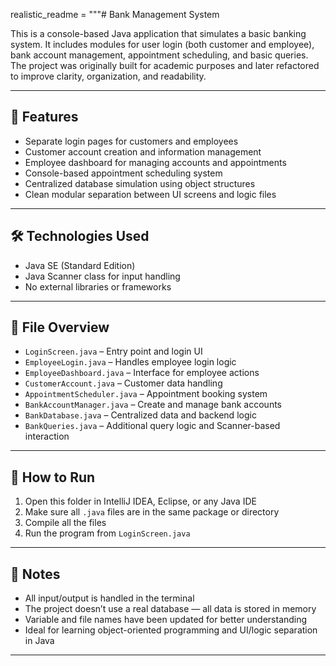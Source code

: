 realistic_readme = """# Bank Management System

This is a console-based Java application that simulates a basic banking system. It includes modules for user login (both customer and employee), bank account management, appointment scheduling, and basic queries. The project was originally built for academic purposes and later refactored to improve clarity, organization, and readability.

---

## 📌 Features

- Separate login pages for customers and employees
- Customer account creation and information management
- Employee dashboard for managing accounts and appointments
- Console-based appointment scheduling system
- Centralized database simulation using object structures
- Clean modular separation between UI screens and logic files

---

## 🛠 Technologies Used

- Java SE (Standard Edition)
- Java Scanner class for input handling
- No external libraries or frameworks

---

## 🧱 File Overview

- `LoginScreen.java` – Entry point and login UI
- `EmployeeLogin.java` – Handles employee login logic
- `EmployeeDashboard.java` – Interface for employee actions
- `CustomerAccount.java` – Customer data handling
- `AppointmentScheduler.java` – Appointment booking system
- `BankAccountManager.java` – Create and manage bank accounts
- `BankDatabase.java` – Centralized data and backend logic
- `BankQueries.java` – Additional query logic and Scanner-based interaction

---

## 🚀 How to Run

1. Open this folder in IntelliJ IDEA, Eclipse, or any Java IDE
2. Make sure all `.java` files are in the same package or directory
3. Compile all the files
4. Run the program from `LoginScreen.java`

---

## 📄 Notes

- All input/output is handled in the terminal
- The project doesn’t use a real database — all data is stored in memory
- Variable and file names have been updated for better understanding
- Ideal for learning object-oriented programming and UI/logic separation in Java

---
